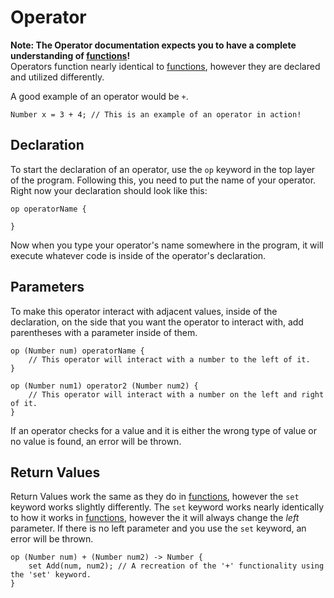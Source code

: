 # Operator
**Note: The Operator documentation expects you to have a complete understanding of [functions](Functions.md)!**<br>
Operators function nearly identical to [functions](Functions.md), however they are declared and utilized differently.

A good example of an operator would be ``+``. 
```
Number x = 3 + 4; // This is an example of an operator in action!
```

## Declaration
To start the declaration of an operator, use the ``op`` keyword in the top layer of the program. Following this, you need to put the name of your operator. Right now your declaration should look like this:
```
op operatorName {

}
```
Now when you type your operator's name somewhere in the program, it will execute whatever code is inside of the operator's declaration.

## Parameters
To make this operator interact with adjacent values, inside of the declaration, on the side that you want the operator to interact with, add parentheses with a parameter inside of them.
```
op (Number num) operatorName {
	// This operator will interact with a number to the left of it.
}

op (Number num1) operator2 (Number num2) {
	// This operator will interact with a number on the left and right of it.
}
```
If an operator checks for a value and it is either the wrong type of value or no value is found, an error will be thrown.

## Return Values
Return Values work the same as they do in [functions](Functions.md), however the ``set`` keyword works slightly differently.
The ``set`` keyword works nearly identically to how it works in [functions](Functions.md), however the it will always change the *left* parameter. If there is no left parameter and you use the ``set`` keyword, an error will be thrown.

```
op (Number num) + (Number num2) -> Number {
	set Add(num, num2); // A recreation of the '+' functionality using the 'set' keyword.
}
```

